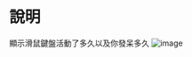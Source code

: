 # 說明
顯示滑鼠鍵盤活動了多久以及你發呆多久
![image](https://user-images.githubusercontent.com/21698187/179354772-6b945ede-e64f-4d1f-bb2e-5f081355d30d.png)
